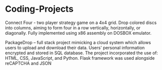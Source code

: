 # Coding-Projects

Connect Four - two player strategy game on a 4x4 grid. Drop colored discs into columns, aiming to form four in a row 
vertically, horizontally, or diagonally. Fully implemented using x86 assembly on DOSBOX emulator.

PackageDrop – full stack project mimicking a cloud system which allows users to upload and 
download their data. Users' personal information encrypted and stored in SQL database. The project incorporated the use 
of: HTML, CSS, JavaScript, and Python. Flask framework was used alongside reCAPTCHA and JSON
